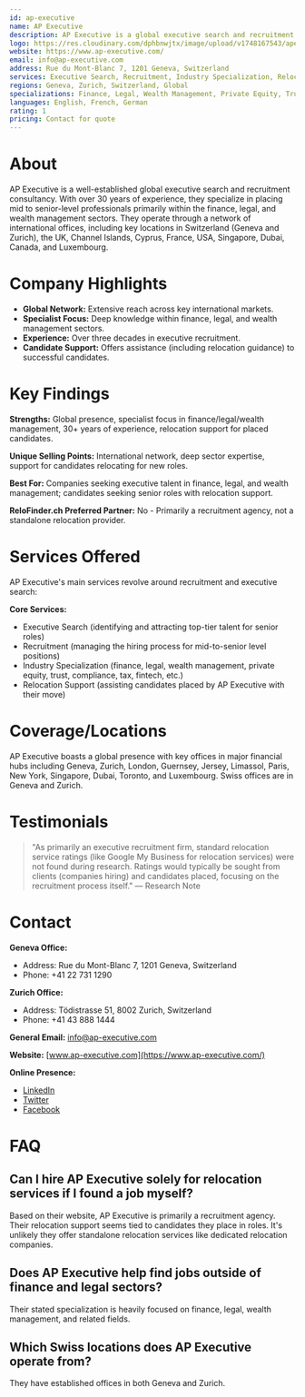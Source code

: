 ```yaml
---
id: ap-executive
name: AP Executive
description: AP Executive is a global executive search and recruitment consultancy specializing in finance, legal, and wealth management sectors, with offices worldwide including Geneva and Zurich. They offer relocation support as part of their recruitment services.
logo: https://res.cloudinary.com/dphbnwjtx/image/upload/v1748167543/apexec-logo_hliyad.webp
website: https://www.ap-executive.com/
email: info@ap-executive.com
address: Rue du Mont-Blanc 7, 1201 Geneva, Switzerland
services: Executive Search, Recruitment, Industry Specialization, Relocation Support
regions: Geneva, Zurich, Switzerland, Global
specializations: Finance, Legal, Wealth Management, Private Equity, Trust, Compliance, Tax, Fintech
languages: English, French, German
rating: 1
pricing: Contact for quote
---
```


# About
AP Executive is a well-established global executive search and recruitment consultancy. With over 30 years of experience, they specialize in placing mid to senior-level professionals primarily within the finance, legal, and wealth management sectors. They operate through a network of international offices, including key locations in Switzerland (Geneva and Zurich), the UK, Channel Islands, Cyprus, France, USA, Singapore, Dubai, Canada, and Luxembourg.

# Company Highlights
- **Global Network:** Extensive reach across key international markets.
- **Specialist Focus:** Deep knowledge within finance, legal, and wealth management sectors.
- **Experience:** Over three decades in executive recruitment.
- **Candidate Support:** Offers assistance (including relocation guidance) to successful candidates.

# Key Findings
**Strengths:** Global presence, specialist focus in finance/legal/wealth management, 30+ years of experience, relocation support for placed candidates.

**Unique Selling Points:** International network, deep sector expertise, support for candidates relocating for new roles.

**Best For:** Companies seeking executive talent in finance, legal, and wealth management; candidates seeking senior roles with relocation support.

**ReloFinder.ch Preferred Partner:** No - Primarily a recruitment agency, not a standalone relocation provider.

# Services Offered
AP Executive's main services revolve around recruitment and executive search:

**Core Services:**
- Executive Search (identifying and attracting top-tier talent for senior roles)
- Recruitment (managing the hiring process for mid-to-senior level positions)
- Industry Specialization (finance, legal, wealth management, private equity, trust, compliance, tax, fintech, etc.)
- Relocation Support (assisting candidates placed by AP Executive with their move)

# Coverage/Locations
AP Executive boasts a global presence with key offices in major financial hubs including Geneva, Zurich, London, Guernsey, Jersey, Limassol, Paris, New York, Singapore, Dubai, Toronto, and Luxembourg. Swiss offices are in Geneva and Zurich.

# Testimonials
> "As primarily an executive recruitment firm, standard relocation service ratings (like Google My Business for relocation services) were not found during research. Ratings would typically be sought from clients (companies hiring) and candidates placed, focusing on the recruitment process itself."
> — Research Note

# Contact
**Geneva Office:**
- Address: Rue du Mont-Blanc 7, 1201 Geneva, Switzerland
- Phone: +41 22 731 1290

**Zurich Office:**
- Address: Tödistrasse 51, 8002 Zurich, Switzerland
- Phone: +41 43 888 1444

**General Email:** info@ap-executive.com

**Website:** [www.ap-executive.com](https://www.ap-executive.com/)

**Online Presence:**
- [LinkedIn](https://www.linkedin.com/company/ap-executive)
- [Twitter](https://twitter.com/APExecutiveJobs)
- [Facebook](https://www.facebook.com/APExecutiveGlobal)

# FAQ
## Can I hire AP Executive solely for relocation services if I found a job myself?
Based on their website, AP Executive is primarily a recruitment agency. Their relocation support seems tied to candidates they place in roles. It's unlikely they offer standalone relocation services like dedicated relocation companies.

## Does AP Executive help find jobs outside of finance and legal sectors?
Their stated specialization is heavily focused on finance, legal, wealth management, and related fields.

## Which Swiss locations does AP Executive operate from?
They have established offices in both Geneva and Zurich. 